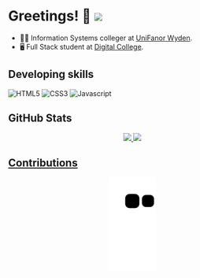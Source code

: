 # Greetings! 👋 <span>![](https://komarev.com/ghpvc/?username=amariliodeoliveira&color=197066&style=flat&label=Profile+Views)</span>

- 🧑‍🎓 Information Systems colleger at <a href="https://www.unifanor.edu.br/unifanor">UniFanor Wyden<a/>.
- 🖥️ Full Stack student at <a href="https://digitalcollege.com.br/">Digital College<a/>.

## Developing skills
![HTML5](https://img.shields.io/badge/HTML5-E34F26?style=flat-square&logo=html5&logoColor=white)
![CSS3](https://img.shields.io/badge/CSS3-1572B6?style=flat-square&logo=css3&logoColor=white)
![Javascript](https://img.shields.io/badge/JavaScript-323330?style=flat-square&logo=javascript&logoColor=F7DF1E)

## GitHub Stats
<div align="center">
  <a href="https://github.com/amariliodeoliveira">
  <img height="180em" src="https://github-readme-stats.vercel.app/api?username=amariliodeoliveira&show_icons=true&bg_color=DEG,264653,197066&title_color=E76F51&text_color=FFFFFF&icon_color=E9C46A&custom_title=All-time+Info&include_all_commits=true&count_private=true" />
  <img height="180em" src="https://github-readme-stats.vercel.app/api/top-langs/?username=amariliodeoliveira&layout=default&langs_count=7&bg_color=DEG,197066,264653&title_color=E76F51&text_color=FFFFFF&icon_color=E9C46A" />
</div>

## Contributions
<div align="center"> 

![Snake animation](https://github.com/amariliodeoliveira/amariliodeoliveira/blob/output/github-contribution-grid-snake.svg)

</div>
